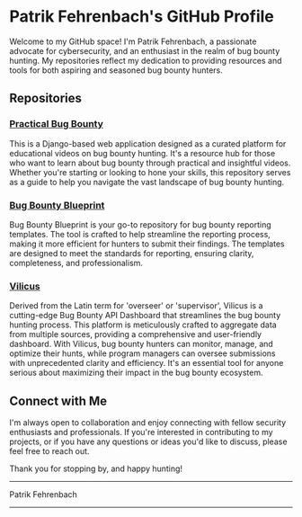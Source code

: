 # Patrik Fehrenbach's GitHub Profile

Welcome to my GitHub space! I'm Patrik Fehrenbach, a passionate advocate for cybersecurity, and an enthusiast in the realm of bug bounty hunting. My repositories reflect my dedication to providing resources and tools for both aspiring and seasoned bug bounty hunters.

## Repositories

### [Practical Bug Bounty](https://github.com/PatrikFehrenbach/practical-bug-bounty)
This is a Django-based web application designed as a curated platform for educational videos on bug bounty hunting. It's a resource hub for those who want to learn about bug bounty through practical and insightful videos. Whether you're starting or looking to hone your skills, this repository serves as a guide to help you navigate the vast landscape of bug bounty hunting.

### [Bug Bounty Blueprint](https://github.com/PatrikFehrenbach/BugBountyBlueprint)
Bug Bounty Blueprint is your go-to repository for bug bounty reporting templates. The tool is crafted to help streamline the reporting process, making it more efficient for hunters to submit their findings. The templates are designed to meet the standards for reporting, ensuring clarity, completeness, and professionalism.

### [Vilicus](https://github.com/PatrikFehrenbach/vilicus)
Derived from the Latin term for 'overseer' or 'supervisor', Vilicus is a cutting-edge Bug Bounty API Dashboard that streamlines the bug bounty hunting process. This platform is meticulously crafted to aggregate data from multiple sources, providing a comprehensive and user-friendly dashboard. With Vilicus, bug bounty hunters can monitor, manage, and optimize their hunts, while program managers can oversee submissions with unprecedented clarity and efficiency. It's an essential tool for anyone serious about maximizing their impact in the bug bounty ecosystem.

## Connect with Me

I'm always open to collaboration and enjoy connecting with fellow security enthusiasts and professionals. If you're interested in contributing to my projects, or if you have any questions or ideas you'd like to discuss, please feel free to reach out.

Thank you for stopping by, and happy hunting!

---

Patrik Fehrenbach

---

